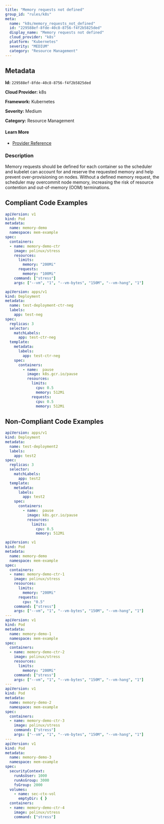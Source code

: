 ```yaml
---
title: "Memory requests not defined"
group_id: "rules/k8s"
meta:
  name: "k8s/memory_requests_not_defined"
  id: "229588ef-8fde-40c8-8756-f4f2b5825ded"
  display_name: "Memory requests not defined"
  cloud_provider: "k8s"
  platform: "Kubernetes"
  severity: "MEDIUM"
  category: "Resource Management"
---
```

## Metadata

**Id:** `229588ef-8fde-40c8-8756-f4f2b5825ded`

**Cloud Provider:** k8s

**Framework:** Kubernetes

**Severity:** Medium

**Category:** Resource Management

#### Learn More

 - [Provider Reference](https://kubernetes.io/docs/tasks/configure-pod-container/assign-memory-resource/)

### Description

 Memory requests should be defined for each container so the scheduler and kubelet can account for and reserve the requested memory and help prevent over-provisioning on nodes. Without a defined memory request, the scheduler may overcommit node memory, increasing the risk of resource contention and out-of-memory (OOM) terminations.


## Compliant Code Examples
```yaml
apiVersion: v1
kind: Pod
metadata:
  name: memory-demo
  namespace: mem-example
spec:
  containers:
  - name: memory-demo-ctr
    image: polinux/stress
    resources:
      limits:
        memory: "200Mi"
      requests:
        memory: "100Mi"
    command: ["stress"]
    args: ["--vm", "1", "--vm-bytes", "150M", "--vm-hang", "1"]

```

```yaml
apiVersion: apps/v1
kind: Deployment
metadata:
  name: test-deployment-ctr-neg
  labels:
    app: test-neg
spec:
  replicas: 3
  selector:
    matchLabels:
      app: test-ctr-neg
  template:
    metadata:
      labels:
        app: test-ctr-neg
    spec:
      containers:
        - name:  pause
          image: k8s.gcr.io/pause
          resources:
            limits:
              cpu: 0.5
              memory: 512Mi
            requests:
              cpu: 0.5
              memory: 512Mi

```
## Non-Compliant Code Examples
```yaml
apiVersion: apps/v1
kind: Deployment
metadata:
  name: test-deployment2
  labels:
    app: test2
spec:
  replicas: 3
  selector:
    matchLabels:
      app: test2
  template:
    metadata:
      labels:
        app: test2
    spec:
      containers:
        - name:  pause
          image: k8s.gcr.io/pause
          resources:
            limits:
              cpu: 0.5
              memory: 512Mi

```

```yaml
apiVersion: v1
kind: Pod
metadata:
  name: memory-demo
  namespace: mem-example
spec:
  containers:
  - name: memory-demo-ctr-1
    image: polinux/stress
    resources:
      limits:
        memory: "200Mi"
      requests:
        cpu: "0.5"
    command: ["stress"]
    args: ["--vm", "1", "--vm-bytes", "150M", "--vm-hang", "1"]
---
apiVersion: v1
kind: Pod
metadata:
  name: memory-demo-1
  namespace: mem-example
spec:
  containers:
  - name: memory-demo-ctr-2
    image: polinux/stress
    resources:
      limits:
        memory: "200Mi"
    command: ["stress"]
    args: ["--vm", "1", "--vm-bytes", "150M", "--vm-hang", "1"]
---
apiVersion: v1
kind: Pod
metadata:
  name: memory-demo-2
  namespace: mem-example
spec:
  containers:
  - name: memory-demo-ctr-3
    image: polinux/stress
    command: ["stress"]
    args: ["--vm", "1", "--vm-bytes", "150M", "--vm-hang", "1"]
---
apiVersion: v1
kind: Pod
metadata:
  name: memory-demo-3
  namespace: mem-example
spec:
  securityContext:
    runAsUser: 1000
    runAsGroup: 3000
    fsGroup: 2000
  volumes:
    - name: sec-ctx-vol
      emptyDir: { }
  containers:
  - name: memory-demo-ctr-4
    image: polinux/stress
    command: ["stress"]

```